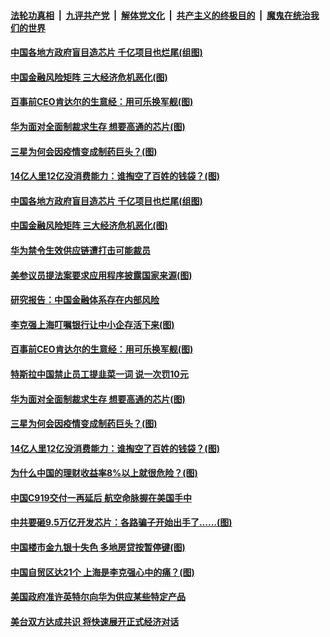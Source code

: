 

####  [法轮功真相](../../../../basic/blob/master/README.md?t=09241231) &nbsp;|&nbsp; [九评共产党](../../../../9ping.md/blob/master/README.md?t=09241231) &nbsp;|&nbsp; [解体党文化](../../../../jtdwh.md/blob/master/README.md?t=09241231)  &nbsp;|&nbsp; [共产主义的终极目的](../../../../gczydzjmd.md/blob/master/README.md?t=09241231) &nbsp;|&nbsp; [魔鬼在统治我们的世界](../../../../mgztzwmdsj.md/blob/master/README.md?t=09241231) 

#### [中国各地方政府盲目造芯片 千亿项目也烂尾(组图)](../pages/p5/947043.md?t=09241231) 

#### [中国金融风险矩阵 三大经济危机恶化(图)](../pages/p5/947044.md?t=09241231) 

#### [百事前CEO肯达尔的生意经：用可乐换军舰(图)](../pages/p5/947056.md?t=09241231) 

#### [华为面对全面制裁求生存 想要高通的芯片(图)](../pages/p5/947035.md?t=09241231) 

#### [三星为何会因疫情变成制药巨头？(图)](../pages/p5/946976.md?t=09241231) 

#### [14亿人里12亿没消费能力：谁掏空了百姓的钱袋？(图)](../pages/p5/946972.md?t=09241231) 

#### [中国各地方政府盲目造芯片 千亿项目也烂尾(组图)](../pages/p5/947043.md?t=09241231) 

#### [中国金融风险矩阵 三大经济危机恶化(图)](../pages/p5/947044.md?t=09241231) 

#### [华为禁令生效供应链遭打击可能裁员](../pages/p5/947092.md?t=09241231) 

#### [美参议员提法案要求应用程序披露国家来源(图)](../pages/p5/947088.md?t=09241231) 

#### [研究报告：中国金融体系存在内部风险](../pages/p5/947079.md?t=09241231) 

#### [李克强上海叮嘱银行让中小企存活下来(图)](../pages/p5/947074.md?t=09241231) 

#### [百事前CEO肯达尔的生意经：用可乐换军舰(图)](../pages/p5/947056.md?t=09241231) 

#### [特斯拉中国禁止员工提韭菜一词 说一次罚10元](../pages/p5/947038.md?t=09241231) 

#### [华为面对全面制裁求生存 想要高通的芯片(图)](../pages/p5/947035.md?t=09241231) 


#### [三星为何会因疫情变成制药巨头？(图)](../pages/p5/946976.md?t=09241231) 

#### [14亿人里12亿没消费能力：谁掏空了百姓的钱袋？(图)](../pages/p5/946972.md?t=09241231) 


#### [为什么中国的理财收益率8%以上就很危险？(图)](../pages/p5/946948.md?t=09241231) 

#### [中国C919交付一再延后 航空命脉握在美国手中](../pages/p5/946940.md?t=09241231) 

#### [中共要砸9.5万亿开发芯片：各路骗子开始出手了……(图)](../pages/p5/946965.md?t=09241231) 

#### [中国楼市金九银十失色 多地房贷按暂停键(图)](../pages/p5/946931.md?t=09241231) 

#### [中国自贸区达21个 上海是李克强心中的痛？(图)](../pages/p5/946927.md?t=09241231) 

#### [美国政府准许英特尔向华为供应某些特定产品](../pages/p5/946919.md?t=09241231) 

#### [美台双方达成共识 将快速展开正式经济对话](../pages/p5/946914.md?t=09241231) 

